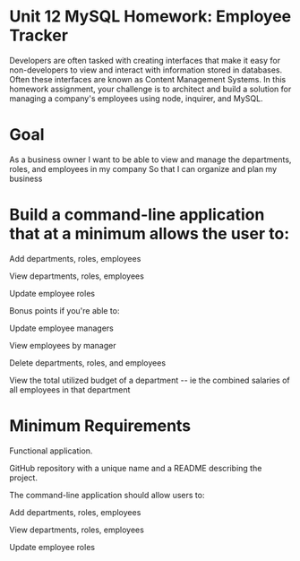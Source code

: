 # Unit 12 MySQL Homework: Employee Tracker
Developers are often tasked with creating interfaces that make it easy for non-developers to view and interact with information stored in databases. Often these interfaces are known as Content Management Systems. In this homework assignment, your challenge is to architect and build a solution for managing a company's employees using node, inquirer, and MySQL.





# Goal
As a business owner
I want to be able to view and manage the departments, roles, and employees in my company
So that I can organize and plan my business

# Build a command-line application that at a minimum allows the user to:


Add departments, roles, employees


View departments, roles, employees


Update employee roles


Bonus points if you're able to:


Update employee managers


View employees by manager


Delete departments, roles, and employees


View the total utilized budget of a department -- ie the combined salaries of all employees in that department

# Minimum Requirements

Functional application.

GitHub repository with a unique name and a README describing the project.

The command-line application should allow users to:

Add departments, roles, employees

View departments, roles, employees

Update employee roles
